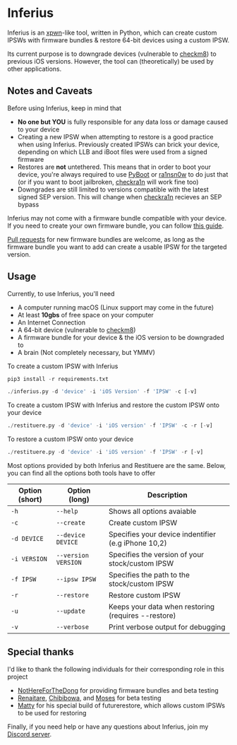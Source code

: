 # Inferius
Inferius is an [xpwn](https://github.com/planetbeing/xpwn)-like tool, written in Python, which can create custom IPSWs with firmware bundles & restore 64-bit devices using a custom IPSW.

Its current purpose is to downgrade devices (vulnerable to [checkm8](https://github.com/axi0mX/ipwndfu)) to previous iOS versions. However, the tool can (theoretically) be used by other applications.

## Notes and Caveats
Before using Inferius, keep in mind that
- **No one but YOU** is fully responsible for any data loss or damage caused to your device
- Creating a new IPSW when attempting to restore is a good practice when using Inferius. Previously created IPSWs can brick your device, depending on which LLB and iBoot files were used from a signed firmware
- Restores are **not** untethered. This means that in order to boot your device, you're always required to use [PyBoot](https://github.com/MatthewPierson/PyBoot) or [ra1nsn0w](https://github.com/tihmstar/ra1nsn0w) to do just that (or if you want to boot jailbroken, [checkra1n](https://checkra.in) will work fine too)
- Downgrades are still limited to versions compatible with the latest signed SEP version. This will change when [checkra1n](https://checkra.in/) recieves an SEP bypass

Inferius may not come with a firmware bundle compatible with your device. If you need to create your own firmware bundle, you can follow [this guide](https://github.com/marijuanARM/Inferius/wiki/Creating-your-own-Firmware-Bundles).

[Pull requests](https://github.com/marijuanARM/Inferius/compare) for new firmware bundles are welcome, as long as the firmware bundle you want to add can create a usable IPSW for the targeted version.

## Usage
Currently, to use Inferius, you'll need
- A computer running macOS (Linux support may come in the future)
- At least **10gbs** of free space on your computer
- An Internet Connection
- A 64-bit device (vulnerable to [checkm8](https://github.com/axi0mX/ipwndfu))
- A firmware bundle for your device & the iOS version to be downgraded to
- A brain (Not completely necessary, but YMMV)

To create a custom IPSW with Inferius
```py
pip3 install -r requirements.txt
```
```py
./inferius.py -d 'device' -i 'iOS Version' -f 'IPSW' -c [-v]
```

To create a custom IPSW with Inferius and restore the custom IPSW onto your device
```py
./restituere.py -d 'device' -i 'iOS version' -f 'IPSW' -c -r [-v]
```

To restore a custom IPSW onto your device
```py
./restituere.py -d 'device' -i 'iOS version' -f 'IPSW' -r [-v]
```

Most options provided by both Inferius and Restituere are the same. Below, you can find all the options both tools have to offer

| Option (short) | Option (long) | Description |
|----------------|---------------|-------------|
| `-h` | `--help` | Shows all options avaiable |
| `-c` | `--create` | Create custom IPSW |
| `-d DEVICE` | `--device DEVICE` | Specifies your device indentifier (e.g iPhone 10,2) |
| `-i VERSION` | `--version VERSION` | Specifies the version of your stock/custom IPSW |
| `-f IPSW` | `--ipsw IPSW` | Specifies the path to the stock/custom IPSW |
| `-r` | `--restore` | Restore custom IPSW |
| `-u` | `--update` | Keeps your data when restoring (requires --restore) |
| `-v` | `--verbose` | Print verbose output for debugging |

## Special thanks
I'd like to thank the following individuals for their corresponding role in this project
- [NotHereForTheDong](https://github.com/NotHereForTheDong) for providing firmware bundles and beta testing
- [Renaitare](https://twitter.com/Renaitare), [Chibibowa](https://twitter.com/Chibibowa), and [Moses](https://twitter.com/MosesBuckwalter) for beta testing
- [Matty](https://twitter.com/mosk_i) for his special build of futurerestore, which allows custom IPSWs to be used for restoring

Finally, if you need help or have any questions about Inferius, join my [Discord server](https://discord.gg/fAngssA).
